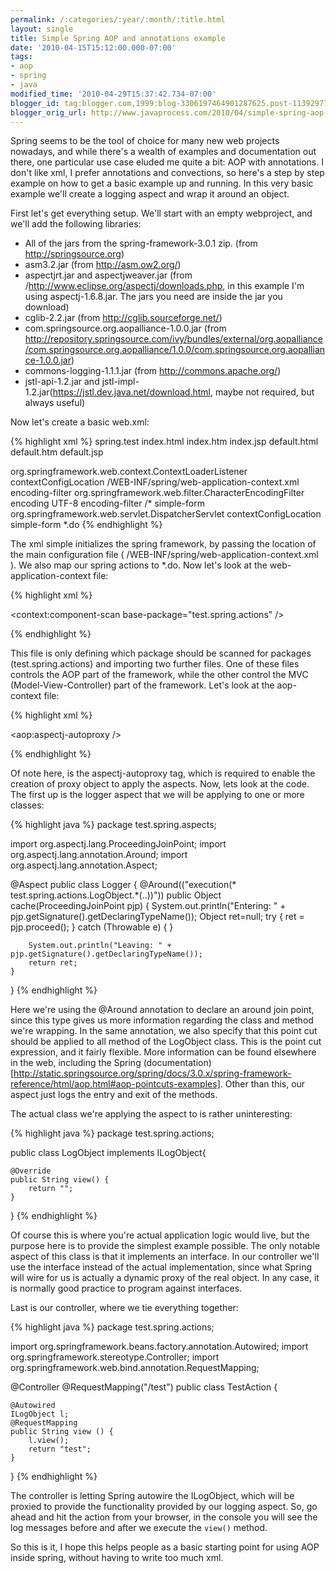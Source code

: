 ```yaml
---
permalink: /:categories/:year/:month/:title.html
layout: single
title: Simple Spring AOP and annotations example
date: '2010-04-15T15:12:00.000-07:00'
tags:
- aop
- spring
- java
modified_time: '2010-04-29T15:37:42.734-07:00'
blogger_id: tag:blogger.com,1999:blog-3306197464901287625.post-1139297784060030442
blogger_orig_url: http://www.javaprocess.com/2010/04/simple-spring-aop-and-annotations.html
---
```



Spring seems to be the tool of choice for many new web projects nowadays, and while there's a wealth of examples and documentation out there, one particular use case eluded me quite a bit: AOP with annotations. I don't like xml, I prefer annotations and convections, so here's a step by step example on how to get a basic example up and running. In this very basic example we'll create a logging aspect and wrap it around an object.

First let's get everything setup. We'll start with an empty webproject, and we'll add the following libraries:

* All of the jars from the spring-framework-3.0.1 zip. (from http://springsource.org)
* asm3.2.jar (from http://asm.ow2.org/)
* aspectjrt.jar and aspectjweaver.jar (from /http://www.eclipse.org/aspectj/downloads.php, in this example I'm using aspectj-1.6.8.jar. The jars you need are inside the jar you download)
* cglib-2.2.jar (from http://cglib.sourceforge.net/)
* com.springsource.org.aopalliance-1.0.0.jar (from http://repository.springsource.com/ivy/bundles/external/org.aopalliance/com.springsource.org.aopalliance/1.0.0/com.springsource.org.aopalliance-1.0.0.jar)
* commons-logging-1.1.1.jar (from http://commons.apache.org/)
* jstl-api-1.2.jar and jstl-impl-1.2.jar(https://jstl.dev.java.net/download.html, maybe not required, but always useful)

Now let's create a basic web.xml:

{% highlight xml %}
<web-app xsi="http://www.w3.org/2001/XMLSchema-instance" xmlns="http://java.sun.com/xml/ns/javaee" web="http://java.sun.com/xml/ns/javaee/web-app_2_5.xsd" schemalocation="http://java.sun.com/xml/ns/javaee http://java.sun.com/xml/ns/javaee/web-app_2_5.xsd" id="WebApp_ID" version="2.5">
<display-name>spring.test</display-name>
<welcome-file-list>
<welcome-file>index.html</welcome-file>
<welcome-file>index.htm</welcome-file>
<welcome-file>index.jsp</welcome-file>
<welcome-file>default.html</welcome-file>
<welcome-file>default.htm</welcome-file>
<welcome-file>default.jsp</welcome-file>
</welcome-file-list>

<listener>
<listener-class>org.springframework.web.context.ContextLoaderListener</listener-class>
</listener>
<context-param>
<param-name>contextConfigLocation</param-name>
<param-value>
        /WEB-INF/spring/web-application-context.xml
    </param-value>
</context-param>

<filter>
<filter-name>encoding-filter</filter-name>
<filter-class>org.springframework.web.filter.CharacterEncodingFilter</filter-class>
<init-param>
 <param-name>encoding</param-name>
 <param-value>UTF-8</param-value>
</init-param>
</filter>


<filter-mapping>
<filter-name>encoding-filter</filter-name>
<url-pattern>/*</url-pattern>
</filter-mapping>

<servlet>
<servlet-name>simple-form</servlet-name>
<servlet-class>org.springframework.web.servlet.DispatcherServlet</servlet-class>
<init-param>
 <param-name>contextConfigLocation</param-name>
 <param-value></param-value>
</init-param>
</servlet>


<servlet-mapping>
<servlet-name>simple-form</servlet-name>
<url-pattern>*.do</url-pattern>
</servlet-mapping>
</web-app>
{% endhighlight %}

The xml simple initializes the spring framework, by passing the location of the main configuration file ( /WEB-INF/spring/web-application-context.xml ). We also map our spring actions to *.do. Now let's look at the web-application-context file:

{% highlight xml %}
<?xml version="1.0" encoding="UTF-8"?>
<beans xmlns="http://www.springframework.org/schema/beans"
 xmlns:xsi="http://www.w3.org/2001/XMLSchema-instance"
 xmlns:context="http://www.springframework.org/schema/context"
 xsi:schemaLocation="http://www.springframework.org/schema/beans
                        http://www.springframework.org/schema/beans/spring-beans.xsd
                        http://www.springframework.org/schema/context
                        http://www.springframework.org/schema/context/spring-context.xsd">

 <context:component-scan base-package="test.spring.actions" />

 <!-- Imports the configurations of the different infrastructure systems of the application -->
 <import resource="webmvc-context.xml" />
 <import resource="aop-context.xml"/>
</beans>
{% endhighlight %}

This file is only defining which package should be scanned for packages (test.spring.actions) and importing two further files. One of these files controls the AOP part of the framework, while the other control the MVC (Model-View-Controller) part of the framework. Let's look at the aop-context file:

{% highlight xml %}
<?xml version="1.0" encoding="UTF-8"?>
<beans xmlns="http://www.springframework.org/schema/beans"
  xmlns:xsi="http://www.w3.org/2001/XMLSchema-instance"
  xmlns:aop="http://www.springframework.org/schema/aop"
  xsi:schemaLocation="
http://www.springframework.org/schema/beans http://www.springframework.org/schema/beans/spring-beans-3.0.xsd
http://www.springframework.org/schema/aop http://www.springframework.org/schema/aop/spring-aop-3.0.xsd">

<aop:aspectj-autoproxy />

<bean id="myAspect" class="test.spring.aspects.Logger"/>
<bean id="myAspectLog" class="test.spring.actions.LogObject"/>
</beans>
{% endhighlight %}

Of note here, is the aspectj-autoproxy tag, which is required to enable the creation of proxy object to apply the aspects. Now, lets look at the code. The first up is the logger aspect that we will be applying to one or more classes:

{% highlight java %}
package test.spring.aspects;

import org.aspectj.lang.ProceedingJoinPoint;
import org.aspectj.lang.annotation.Around;
import org.aspectj.lang.annotation.Aspect;

@Aspect
public class Logger {
    @Around(("execution(* test.spring.actions.LogObject.*(..))"))
    public Object cache(ProceedingJoinPoint pjp) {
        System.out.println("Entering: " + pjp.getSignature().getDeclaringTypeName());
        Object ret=null;
        try {
            ret = pjp.proceed();
        } catch (Throwable e) {
        }
        
        System.out.println("Leaving: " + pjp.getSignature().getDeclaringTypeName());
        return ret;
    }
} 
{% endhighlight %}

Here we're using the @Around annotation to declare an around join point, since this type gives us more information regarding the class and method we're wrapping. In the same annotation, we also specify that this point cut should be applied to all method of the LogObject class. This is the point cut expression, and it fairly flexible. More information can be found elsewhere in the web, including the Spring (documentation)[http://static.springsource.org/spring/docs/3.0.x/spring-framework-reference/html/aop.html#aop-pointcuts-examples]. Other than this, our aspect just logs the entry and exit of the methods.

The actual class we're applying the aspect to is rather uninteresting:

{% highlight java %}
package test.spring.actions;

public class LogObject implements ILogObject{

    @Override
    public String view() {
        return "";
    }

}
{% endhighlight %}

Of course this is where you're actual application logic would live, but the purpose here is to provide the simplest example possible. The only notable aspect of this class is that it implements an interface. In our controller we'll use the interface instead of the actual implementation, since what Spring will wire for us is actually a dynamic proxy of the real object. In any case, it is normally good practice to program against interfaces.

Last is our controller, where we tie everything together:

{% highlight java %}
package test.spring.actions;

import org.springframework.beans.factory.annotation.Autowired;
import org.springframework.stereotype.Controller;
import org.springframework.web.bind.annotation.RequestMapping;

@Controller
@RequestMapping("/test")
public class TestAction {

    @Autowired
    ILogObject l;
    @RequestMapping
    public String view () {
        l.view();
        return "test";
    }
}
{% endhighlight %}


The controller is letting Spring autowire the ILogObject, which will be proxied to provide the functionality provided by our logging aspect. So, go ahead and hit the action from your browser, in the console you will see the log messages before and after we execute the `view()` method.

So this is it, I hope this helps people as a basic starting point for using AOP inside spring, without having to write too much xml.